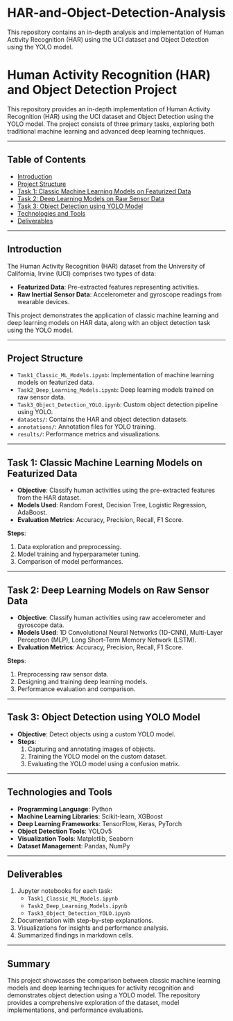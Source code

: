 # HAR-and-Object-Detection-Analysis
This repository contains an in-depth analysis and implementation of Human Activity Recognition (HAR) using the UCI dataset and Object Detection using the YOLO model.


# Human Activity Recognition (HAR) and Object Detection Project

This repository provides an in-depth implementation of Human Activity Recognition (HAR) using the UCI dataset and Object Detection using the YOLO model. The project consists of three primary tasks, exploring both traditional machine learning and advanced deep learning techniques.

---

## Table of Contents
- [Introduction](#introduction)
- [Project Structure](#project-structure)
- [Task 1: Classic Machine Learning Models on Featurized Data](#task-1-classic-machine-learning-models-on-featurized-data)
- [Task 2: Deep Learning Models on Raw Sensor Data](#task-2-deep-learning-models-on-raw-sensor-data)
- [Task 3: Object Detection using YOLO Model](#task-3-object-detection-using-yolo-model)
- [Technologies and Tools](#technologies-and-tools)
- [Deliverables](#deliverables)

---

## Introduction
The Human Activity Recognition (HAR) dataset from the University of California, Irvine (UCI) comprises two types of data:
- **Featurized Data**: Pre-extracted features representing activities.
- **Raw Inertial Sensor Data**: Accelerometer and gyroscope readings from wearable devices.

This project demonstrates the application of classic machine learning and deep learning models on HAR data, along with an object detection task using the YOLO model.

---

## Project Structure
- `Task1_Classic_ML_Models.ipynb`: Implementation of machine learning models on featurized data.
- `Task2_Deep_Learning_Models.ipynb`: Deep learning models trained on raw sensor data.
- `Task3_Object_Detection_YOLO.ipynb`: Custom object detection pipeline using YOLO.
- `datasets/`: Contains the HAR and object detection datasets.
- `annotations/`: Annotation files for YOLO training.
- `results/`: Performance metrics and visualizations.

---

## Task 1: Classic Machine Learning Models on Featurized Data
- **Objective**: Classify human activities using the pre-extracted features from the HAR dataset.
- **Models Used**: Random Forest, Decision Tree, Logistic Regression, AdaBoost.
- **Evaluation Metrics**: Accuracy, Precision, Recall, F1 Score.

**Steps**:
1. Data exploration and preprocessing.
2. Model training and hyperparameter tuning.
3. Comparison of model performances.

---

## Task 2: Deep Learning Models on Raw Sensor Data
- **Objective**: Classify human activities using raw accelerometer and gyroscope data.
- **Models Used**: 1D Convolutional Neural Networks (1D-CNN), Multi-Layer Perceptron (MLP), Long Short-Term Memory Network (LSTM).
- **Evaluation Metrics**: Accuracy, Precision, Recall, F1 Score.

**Steps**:
1. Preprocessing raw sensor data.
2. Designing and training deep learning models.
3. Performance evaluation and comparison.

---

## Task 3: Object Detection using YOLO Model
- **Objective**: Detect objects using a custom YOLO model.
- **Steps**:
  1. Capturing and annotating images of objects.
  2. Training the YOLO model on the custom dataset.
  3. Evaluating the YOLO model using a confusion matrix.

---

## Technologies and Tools
- **Programming Language**: Python
- **Machine Learning Libraries**: Scikit-learn, XGBoost
- **Deep Learning Frameworks**: TensorFlow, Keras, PyTorch
- **Object Detection Tools**: YOLOv5
- **Visualization Tools**: Matplotlib, Seaborn
- **Dataset Management**: Pandas, NumPy

---

## Deliverables
1. Jupyter notebooks for each task:
   - `Task1_Classic_ML_Models.ipynb`
   - `Task2_Deep_Learning_Models.ipynb`
   - `Task3_Object_Detection_YOLO.ipynb`
2. Documentation with step-by-step explanations.
3. Visualizations for insights and performance analysis.
4. Summarized findings in markdown cells.

---

## Summary
This project showcases the comparison between classic machine learning models and deep learning techniques for activity recognition and demonstrates object detection using a YOLO model. The repository provides a comprehensive exploration of the dataset, model implementations, and performance evaluations.

